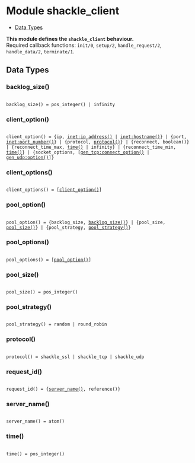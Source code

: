 

# Module shackle_client #
* [Data Types](#types)

__This module defines the `shackle_client` behaviour.__<br /> Required callback functions: `init/0`, `setup/2`, `handle_request/2`, `handle_data/2`, `terminate/1`.

<a name="types"></a>

## Data Types ##




### <a name="type-backlog_size">backlog_size()</a> ###


<pre><code>
backlog_size() = pos_integer() | infinity
</code></pre>




### <a name="type-client_option">client_option()</a> ###


<pre><code>
client_option() = {ip, <a href="inet.md#type-ip_address">inet:ip_address()</a> | <a href="inet.md#type-hostname">inet:hostname()</a>} | {port, <a href="inet.md#type-port_number">inet:port_number()</a>} | {protocol, <a href="#type-protocol">protocol()</a>} | {reconnect, boolean()} | {reconnect_time_max, <a href="#type-time">time()</a> | infinity} | {reconnect_time_min, <a href="#type-time">time()</a>} | {socket_options, [<a href="gen_tcp.md#type-connect_option">gen_tcp:connect_option()</a> | <a href="gen_udp.md#type-option">gen_udp:option()</a>]}
</code></pre>




### <a name="type-client_options">client_options()</a> ###


<pre><code>
client_options() = [<a href="#type-client_option">client_option()</a>]
</code></pre>




### <a name="type-pool_option">pool_option()</a> ###


<pre><code>
pool_option() = {backlog_size, <a href="#type-backlog_size">backlog_size()</a>} | {pool_size, <a href="#type-pool_size">pool_size()</a>} | {pool_strategy, <a href="#type-pool_strategy">pool_strategy()</a>}
</code></pre>




### <a name="type-pool_options">pool_options()</a> ###


<pre><code>
pool_options() = [<a href="#type-pool_option">pool_option()</a>]
</code></pre>




### <a name="type-pool_size">pool_size()</a> ###


<pre><code>
pool_size() = pos_integer()
</code></pre>




### <a name="type-pool_strategy">pool_strategy()</a> ###


<pre><code>
pool_strategy() = random | round_robin
</code></pre>




### <a name="type-protocol">protocol()</a> ###


<pre><code>
protocol() = shackle_ssl | shackle_tcp | shackle_udp
</code></pre>




### <a name="type-request_id">request_id()</a> ###


<pre><code>
request_id() = {<a href="#type-server_name">server_name()</a>, reference()}
</code></pre>




### <a name="type-server_name">server_name()</a> ###


<pre><code>
server_name() = atom()
</code></pre>




### <a name="type-time">time()</a> ###


<pre><code>
time() = pos_integer()
</code></pre>

